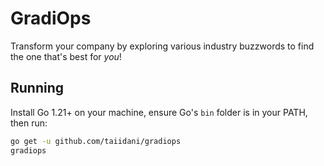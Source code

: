 # GradiOps

Transform your company by exploring various industry buzzwords to find the one that's best for _you_!

## Running

Install Go 1.21+ on your machine, ensure Go's `bin` folder is in your PATH, then run:

```sh
go get -u github.com/taiidani/gradiops
gradiops
```
